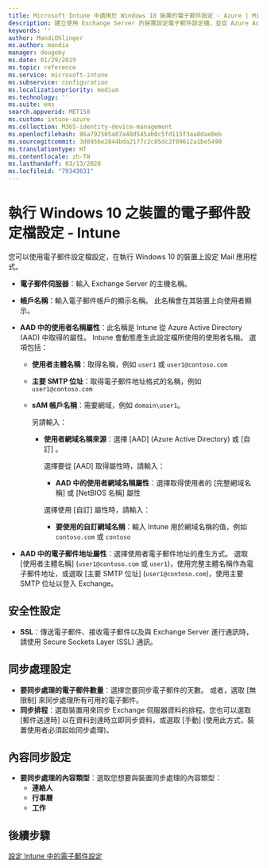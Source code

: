 ```yaml
---
title: Microsoft Intune 中適用於 Windows 10 裝置的電子郵件設定 - Azure | Microsoft Docs
description: 建立使用 Exchange Server 的裝置設定電子郵件設定檔，並從 Azure Active Directory 中擷取屬性。 您也可以啟用 SSL，並在 Windows 10 裝置上使用 Microsoft Intune 同步處理電子郵件和排程。
keywords: ''
author: MandiOhlinger
ms.author: mandia
manager: dougeby
ms.date: 01/29/2019
ms.topic: reference
ms.service: microsoft-intune
ms.subservice: configuration
ms.localizationpriority: medium
ms.technology: ''
ms.suite: ems
search.appverid: MET150
ms.custom: intune-azure
ms.collection: M365-identity-device-management
ms.openlocfilehash: 86a792505a07a48d545ab0c5fd115f3aa8dae0eb
ms.sourcegitcommit: 3d895be2844bda2177c2c85dc2f09612a1be5490
ms.translationtype: HT
ms.contentlocale: zh-TW
ms.lasthandoff: 03/13/2020
ms.locfileid: "79343631"
---
```

# <a name="email-profile-settings-for-devices-running-windows-10---intune"></a>執行 Windows 10 之裝置的電子郵件設定檔設定 - Intune

您可以使用電子郵件設定檔設定，在執行 Windows 10 的裝置上設定 Mail 應用程式。

- **電子郵件伺服器**：輸入 Exchange Server 的主機名稱。
- **帳戶名稱**：輸入電子郵件帳戶的顯示名稱。 此名稱會在其裝置上向使用者顯示。
- **AAD 中的使用者名稱屬性**：此名稱是 Intune 從 Azure Active Directory (AAD) 中取得的屬性。 Intune 會動態產生此設定檔所使用的使用者名稱。 選項包括：
  - **使用者主體名稱**：取得名稱，例如 `user1` 或 `user1@contoso.com`
  - **主要 SMTP 位址**：取得電子郵件地址格式的名稱，例如 `user1@contoso.com`
  - **sAM 帳戶名稱**：需要網域，例如 `domain\user1`。

    另請輸入：  
    - **使用者網域名稱來源**：選擇 [AAD]  (Azure Active Directory) 或 [自訂]  。

      選擇要從 [AAD]  取得屬性時，請輸入：
      - **AAD 中的使用者網域名稱屬性**：選擇取得使用者的 [完整網域名稱]  或 [NetBIOS 名稱]  屬性

      選擇使用 [自訂]  屬性時，請輸入：
      - **要使用的自訂網域名稱**：輸入 Intune 用於網域名稱的值，例如 `contoso.com` 或 `contoso`

- **AAD 中的電子郵件地址屬性**：選擇使用者電子郵件地址的產生方式。 選取 [使用者主體名稱]  (`user1@contoso.com` 或 `user1`)，使用完整主體名稱作為電子郵件地址，或選取 [主要 SMTP 位址]  (`user1@contoso.com`)，使用主要 SMTP 位址以登入 Exchange。

## <a name="security-settings"></a>安全性設定

- **SSL**：傳送電子郵件、接收電子郵件以及與 Exchange Server 進行通訊時，請使用 Secure Sockets Layer (SSL) 通訊。

## <a name="synchronization-settings"></a>同步處理設定

- **要同步處理的電子郵件數量**：選擇您要同步電子郵件的天數。 或者，選取 [無限制]  來同步處理所有可用的電子郵件。
- **同步排程**：選取裝置用來同步 Exchange 伺服器資料的排程。您也可以選取 [郵件送達時]  以在資料到達時立即同步資料，或選取 [手動]  (使用此方式，裝置使用者必須起始同步處理)。

## <a name="content-sync-settings"></a>內容同步設定

- **要同步處理的內容類型**：選取您想要與裝置同步處理的內容類型：
  - **連絡人**
  - **行事曆**
  - **工作**

## <a name="next-steps"></a>後續步驟
[設定 Intune 中的電子郵件設定](email-settings-configure.md)
